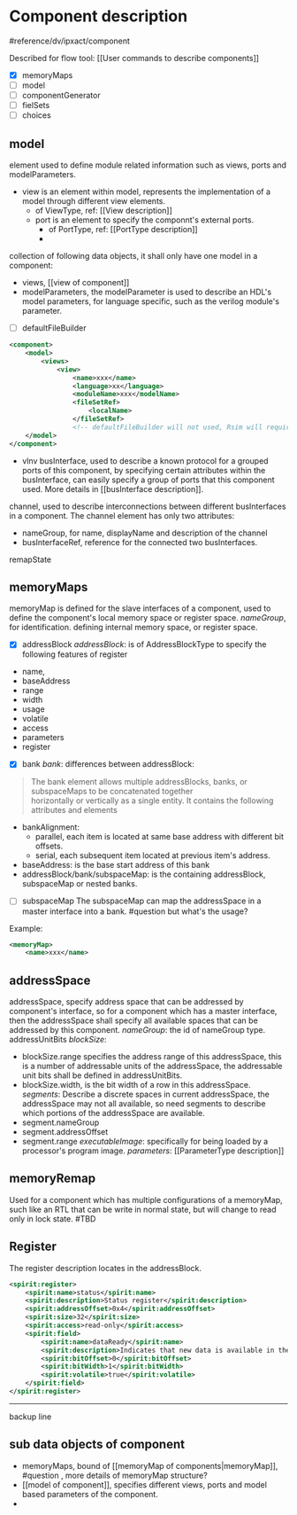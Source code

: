 # Component description
#reference/dv/ipxact/component 

Described for flow tool: [[User commands to describe components]]

- [x] memoryMaps
- [ ] model
- [ ] componentGenerator
- [ ] fielSets
- [ ] choices

## model
element used to define module related information such as views, ports and modelParameters.

- view is an element within model, represents the implementation of a model through different view elements.
	- of ViewType, ref: [[View description]]
	- port is an element to specify the componnt's external ports.
		- of PortType, ref: [[PortType description]]
		- 

collection of following data objects, it shall only have one model in a component:
- views, [[view of component]]
- modelParameters, the modelParameter is used to describe an HDL's model parameters, for language specific, such as the verilog module's parameter.

- [ ] defaultFileBuilder
```xml
<component>
	<model>
		<views>
			<view>
				<name>xxx</name>
				<language>xx</language>
				<moduleName>xxx</modelName>
				<fileSetRef>
					<localName>
				</fileSetRef>	
				<!-- defaultFileBuilder will not used, Rsim will require user to specify the componengGenerator -->
	</model>
</component>
```


- vlnv
busInterface, used to describe a known protocol for a grouped ports of this component, by specifying certain attributes within the busInterface, can easily specify a group of ports that this component used.
More details in [[busInterface description]].

channel, used to describe interconnections between different busInterfaces in a component.
The channel element has only two attributes:
- nameGroup, for name, displayName and description of the channel
- busInterfaceRef, reference for the connected two busInterfaces.

remapState
## memoryMaps
memoryMap is defined for the slave interfaces of a component, used to define the component's local memory space or register space.
*nameGroup*, for identification.
defining internal memory space, or register space.
- [x] addressBlock
*addressBlock*: is of AddressBlockType to specify the following features of register
- name,
- baseAddress
- range
- width
- usage
- volatile
- access
- parameters
- register
- [x] bank
*bank*:
differences between addressBlock:
>The bank element allows multiple addressBlocks, banks, or subspaceMaps to be concatenated together  
horizontally or vertically as a single entity. It contains the following attributes and elements
- bankAlignment:
	- parallel, each item is located at same base address with different bit offsets.
	- serial, each subsequent item located at previous item's address.
- baseAddress: is the base start address of this bank
- addressBlock/bank/subspaceMap: is the containing addressBlock, subspaceMap or nested banks.
- [ ] subspaceMap
The subspaceMap can map the addressSpace in a master interface into a bank.
#question but what's the usage?



Example:
```xml
<memoryMap>
	<name>xxx</name>
```


## addressSpace
addressSpace, specify address space that can be addressed by component's interface, so for a component which has a master interface, then the addressSpace shall specify all available spaces that can be addressed by this component.
*nameGroup*: the id of nameGroup type.
addressUnitBits
*blockSize*:
- blockSize.range specifies the address range of this addressSpace, this is a number of addressable units of the addressSpace, the addressable unit bits shall be defined in addressUnitBits.
- blockSize.width, is the bit width of a row in this addressSpace.
*segments*:
Describe a discrete spaces in current addressSpace, the addressSpace may not all available, so need segments to describe which portions of the addressSpace are available.
- segment.nameGroup
- segment.addressOffset
- segment.range
*executableImage*: specifically for being loaded by a processor's program image.
*parameters*: [[ParameterType description]]

## memoryRemap
Used for a component which has multiple configurations of a memoryMap, such like an RTL that can be write in normal state, but will change to read only in lock state.
#TBD 

## Register
The register description locates in the addressBlock.
```xml
<spirit:register>  
	<spirit:name>status</spirit:name>  
	<spirit:description>Status register</spirit:description>  
	<spirit:addressOffset>0x4</spirit:addressOffset>  
	<spirit:size>32</spirit:size>  
	<spirit:access>read-only</spirit:access>  
	<spirit:field>  
		<spirit:name>dataReady</spirit:name>  
		<spirit:description>Indicates that new data is available in the  receiver holding register</spirit:description>  
		<spirit:bitOffset>0</spirit:bitOffset>  
		<spirit:bitWidth>1</spirit:bitWidth>  
		<spirit:volatile>true</spirit:volatile>  
	</spirit:field>  
</spirit:register>
```


---
backup line
## sub data objects of component
- memoryMaps, bound of [[memoryMap of components|memoryMap]], #question , more details of memoryMap structure?
- [[model of component]], specifies different views, ports and model based parameters of the component.
- 
